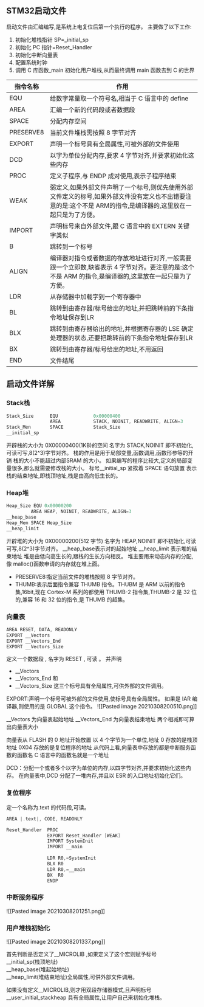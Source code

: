 ## STM32启动文件
启动文件由汇编编写,是系统上电复位后第一个执行的程序。
主要做了以下工作:
1. 初始化堆栈指针 SP=_initial_sp
2. 初始化 PC 指针=Reset_Handler
3. 初始化中断向量表
4. 配置系统时钟
5. 调用 C 库函数_main 初始化用户堆栈,从而最终调用 main 函数去到 C 的世界

| 指令名称|作用 |
|------|-----|
|EQU|给数字常量取一个符号名,相当于 C 语言中的 define|
|AREA|汇编一个新的代码段或者数据段|
|SPACE|分配内存空间|
|PRESERVE8|当前文件堆栈需按照 8 字节对齐|
|EXPORT|声明一个标号具有全局属性,可被外部的文件使用|
|DCD|以字为单位分配内存,要求 4 字节对齐,并要求初始化这些内存|
|PROC|定义子程序,与 ENDP 成对使用,表示子程序结束|
|WEAK|弱定义,如果外部文件声明了一个标号,则优先使用外部文件定义的标号,如果外部文件没有定义也不出错要注意的是:这个不是 ARM的指令,是编译器的,这里放在一起只是为了方便。|
|IMPORT|声明标号来自外部文件,跟 C 语言中的 EXTERN 关键字类似|
|B|跳转到一个标号|
|ALIGN|编译器对指令或者数据的存放地址进行对齐,一般需要跟一个立即数,缺省表示 4 字节对齐。要注意的是:这个不是 ARM 的指令,是编译器的,这里放在一起只是为了方便。|
|LDR|从存储器中加载字到一个寄存器中|
|BL|跳转到由寄存器/标号给出的地址,并把跳转前的下条指令地址保存到LR|
|BLX|跳转到由寄存器给出的地址,并根据寄存器的 LSE 确定处理器的状态,还要把跳转前的下条指令地址保存到LR|
|BX|跳转到由寄存器/标号给出的地址,不用返回|
|END|文件结尾|

## 启动文件详解
### Stack栈
~~~asm
Stack_Size		EQU				0x00000400
				AREA			STACK, NOINIT, READWRITE, ALIGN=3
Stack_Men		SPACE			Stack_Size
__initial_sp
~~~
开辟栈的大小为 0X00000400(1KB)的空间
名字为 STACK,NOINIT 即不初始化,可读可写,8(2^3)字节对齐。
栈的作用是用于局部变量,函数调用,函数形参等的开销
栈的大小不能超过内部SRAM 的大小。
如果编写的程序比较大,定义的局部变量很多,那么就需要修改栈的大小。
标号__initial_sp 紧挨着 SPACE 语句放置
表示栈的结束地址,即栈顶地址,栈是由高向低生长的。

### Heap堆
~~~asm
Heap_Size EQU 0x00000200
		 AREA HEAP, NOINIT, READWRITE, ALIGN=3
__heap_base
Heap_Mem SPACE Heap_Size
__heap_limit
~~~
开辟堆的大小为 0X00000200(512 字节)
名字为 HEAP,NOINIT 即不初始化,可读可写,8(2^3)字节对齐。
\__heap_base表示对的起始地址
\__heap_limit 表示堆的结束地址
堆是由低向高生长的,跟栈的生长方向相反。
堆主要用来动态内存的分配,像 malloc()函数申请的内存就在堆上面。

+ PRESERVE8:指定当前文件的堆栈按照 8 字节对齐。
+ THUMB:表示后面指令兼容 THUMB 指令。THUBM 是 ARM 以前的指令集,16bit,现在 Cortex-M 系列的都使用 THUMB-2 指令集,THUMB-2 是 32 位的,兼容 16 和 32 位的指令,是 THUMB 的超集。

### 向量表
~~~asm
AREA RESET, DATA, READONLY
EXPORT __Vectors
EXPORT __Vectors_End
EXPORT __Vectors_Size
~~~
定义一个数据段 , 名字为 RESET , 可读 。
并声明 
+ \__Vectors 
+  \__Vectors_End 和
+  \__Vectors_Size 这三个标号具有全局属性,可供外部的文件调用。

EXPORT:声明一个标号可被外部的文件使用,使标号具有全局属性。
如果是 IAR 编译器,则使用的是 GLOBAL 这个指令。
![[Pasted image 20210308200510.png]]

\__Vectors 为向量表起始地址
\__Vectors_End 为向量表结束地址
两个相减即可算出向量表大小

向量表从 FLASH 的 0 地址开始放置
以 4 个字节为一个单位,地址 0 存放的是栈顶地址
0X04 存放的是复位程序的地址
从代码上看,向量表中存放的都是中断服务函数的函数名
 C 语言中的函数名就是一个地址
 
 DCD：分配一个或者多个以字为单位的内存,以四字节对齐,并要求初始化这些内存。
 在向量表中,DCD 分配了一堆内存,并且以 ESR 的入口地址初始化它们。
 
 ### 复位程序
 定一个名称为.text 的代码段,可读。
 ~~~asm
 AREA |.text|, CODE, READONLY
 ~~~
 ~~~asm
 Reset_Handler 	PROC
 				EXPORT Reset_Handler [WEAK]
				IMPORT SystemInit
				IMPORT __main
				
				LDR R0,=SystemInit
				BLX R0
				LDR R0,=__main
				BX	R0
				ENDP
 ~~~
 ### 中断服务程序
 ![[Pasted image 20210308201251.png]]
 
 ### 用户堆栈初始化
 
 ![[Pasted image 20210308201337.png]]
 
 首先判断是否定义了__MICROLIB ,如果定义了这个宏则赋予标号  
\__initial_sp(栈顶地址)  
\__heap_base(堆起始地址)  
\__heap_limit(堆结束地址)全局属性,可供外部文件调用。  

如果没有定义\__MICROLIB,则才用双段存储器模式,且声明标号\__user_initial_stackheap 具有全局属性,让用户自己来初始化堆栈。